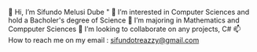 👋 Hi, I’m Sifundo Melusi Dube "
👀 I’m interested in Computer Sciences and hold a Bacholer's degree of Science 
🌱 I’m majoring in Mathematics and Compputer Sciences 
💞️ I’m looking to collaborate on any projects, C#
📫 How to reach me on my email : sifundotreazzy@gmail.com

<!---
treazzy/treazzy is a ✨ special ✨ repository because its `README.md` (this file) appears on your GitHub profile.
You can click the Preview link to take a look at your changes.
--->
